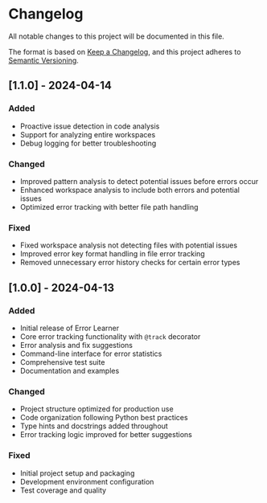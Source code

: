 # Changelog

All notable changes to this project will be documented in this file.

The format is based on [Keep a Changelog](https://keepachangelog.com/en/1.0.0/),
and this project adheres to [Semantic Versioning](https://semver.org/spec/v2.0.0.html).

## [1.1.0] - 2024-04-14

### Added
- Proactive issue detection in code analysis
- Support for analyzing entire workspaces
- Debug logging for better troubleshooting

### Changed
- Improved pattern analysis to detect potential issues before errors occur
- Enhanced workspace analysis to include both errors and potential issues
- Optimized error tracking with better file path handling

### Fixed
- Fixed workspace analysis not detecting files with potential issues
- Improved error key format handling in file error tracking
- Removed unnecessary error history checks for certain error types

## [1.0.0] - 2024-04-13

### Added
- Initial release of Error Learner
- Core error tracking functionality with `@track` decorator
- Error analysis and fix suggestions
- Command-line interface for error statistics
- Comprehensive test suite
- Documentation and examples

### Changed
- Project structure optimized for production use
- Code organization following Python best practices
- Type hints and docstrings added throughout
- Error tracking logic improved for better suggestions

### Fixed
- Initial project setup and packaging
- Development environment configuration
- Test coverage and quality 